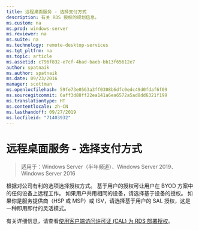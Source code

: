 ```yaml
---
title: 远程桌面服务 - 选择支付方式
description: 有关 RDS 授权的规划信息。
ms.custom: na
ms.prod: windows-server
ms.reviewer: na
ms.suite: na
ms.technology: remote-desktop-services
ms.tgt_pltfrm: na
ms.topic: article
ms.assetid: c796f832-e7cf-4bad-baeb-bb13f65612e7
author: spatnaik
ms.author: spatnaik
ms.date: 09/23/2016
manager: scottman
ms.openlocfilehash: 59fe73e0563a3ff0308b6dfc0edc49d0fdaf6f09
ms.sourcegitcommit: 6aff3d88ff22ea141a6ea6572a5ad8dd6321f199
ms.translationtype: HT
ms.contentlocale: zh-CN
ms.lasthandoff: 09/27/2019
ms.locfileid: "71403932"
---
```

# <a name="remote-desktop-services---choose-how-you-pay"></a>远程桌面服务 - 选择支付方式

>适用于：Windows Server（半年频道）、Windows Server 2019、Windows Server 2016

根据对公司有利的选项选择授权方式。 基于用户的授权可让用户在 BYOD 方案中的任何设备上远程工作。 如果用户共用相同的设备，请选择基于设备的授权。 如果你是服务提供商（HSP 或 MSP）或 ISV，请选择基于用户的 SAL 授权，这是一种即用即付的灵活模式。

有关详细信息，请查看[使用客户端访问许可证 (CAL) 为 RDS 部署授权](rds-client-access-license.md)。
